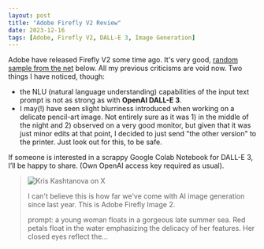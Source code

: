 ```yaml
---
layout: post
title: "Adobe Firefly V2 Review"
date: 2023-12-16
tags: [Adobe, Firefly V2, DALL-E 3, Image Generation]
---
```


Adobe have released Firefly V2 some time ago. It's very good, [random sample from the net](https://x.com/icreatelife/status/1735801210383294725?s=61&t=1UkXMLzJuVuAu7tEUWoR3w) below. All my previous criticisms are void now. Two things I have noticed, though:

- the NLU (natural language understanding) capabilities of the input text prompt is not as strong as with **OpenAI DALL-E 3**.
- I may(!) have seen slight blurriness introduced when working on a delicate pencil-art image. Not entirely sure as it was 1) in the middle of the night and 2) observed on a very good monitor, but given that it was just minor edits at that point, I decided to just send "the other version" to the printer. Just look out for this, to be safe.

If someone is interested in a scrappy Google Colab Notebook for DALL-E 3, I’ll be happy to share. (Own OpenAI access key required as usual).

> ![Kris Kashtanova on X](https://pbs.twimg.com/media/GBbN5ZPXMAAkDAD.jpg)
>
> I can't believe this is how far we've come with AI image generation since last year. This is Adobe Firefly Image 2.
> 
> prompt: a young woman floats in a gorgeous late summer sea. Red petals float in the water emphasizing the delicacy of her features. Her closed eyes reflect the…
